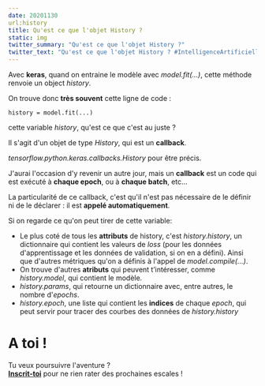 ```yaml
---
date: 20201130
url:history
title: Qu'est ce que l'objet History ?
static: img
twitter_summary: "Qu'est ce que l'objet History ?"
twitter_text: "Qu'est ce que l'objet History ? #IntelligenceArtificielle #IA #Deeplearning #Keras #python #fr #100DaysOfMLCode #multijunet"
---
```


Avec **keras**, quand on entraine le modèle avec *model.fit(...)*, cette méthode renvoie un object *history*.

On trouve donc **très souvent** cette ligne de code :

```
history = model.fit(...)
```

cette variable *history*, qu'est ce que c'est au juste ?

Il s'agit d'un objet de type *History*, qui est un **callback**.   

*tensorflow.python.keras.callbacks.History* pour être précis.

J'aurai l'occasion d'y revenir un autre jour, mais un **callback** est un code qui est exécuté à **chaque epoch**, ou à **chaque batch**, etc...

La particularité de ce callback, c'est qu'il n'est pas nécessaire de le définir ni de le déclarer : il est **appelé automatiquement**.

Si on regarde ce qu'on peut tirer de cette variable:

* Le plus coté de tous les **attributs** de history, c'est *history.history*, un dictionnaire qui contient les valeurs de *loss* (pour les données d'apprentissage et les données de validation, si on en a défini). Ainsi que d'autres métriques qu'on a définis à l'appel de *model.compile(...)*.
* On trouve d'autres **atributs** qui peuvent t’intéresser, comme *history.model*, qui contient le modèle.
* *history.params*, qui retourne un dictionnaire avec, entre autres, le nombre d'*epochs*.
* *history.epoch*, une liste qui contient les **indices** de chaque *epoch*, qui peut servir pour tracer des courbes des données de *history.history*

# A toi !

Tu veux poursuivre l'aventure ?  
**[Inscrit-toi][0]** pour ne rien rater des prochaines escales !

[0]: {{"page//email.md"|yasifipo}}
